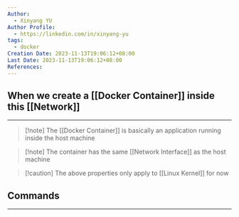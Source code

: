 ```yaml
---
Author:
  - Xinyang YU
Author Profile:
  - https://linkedin.com/in/xinyang-yu
tags:
  - docker
Creation Date: 2023-11-13T19:06:12+08:00
Last Date: 2023-11-13T19:06:12+08:00
References:
---
```

## When we create a [[Docker Container]] inside this [[Network]]
---
>[!note] The [[Docker Container]] is basically an application running inside the host machine

>[!note] The container has the same [[Network Interface]] as the host machine

>[!caution] The above properties only apply to [[Linux Kernel]] for now

## Commands
---